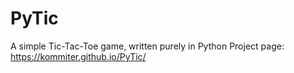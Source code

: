 # PyTic
A simple Tic-Tac-Toe game, written purely in Python
Project page: https://kommiter.github.io/PyTic/
